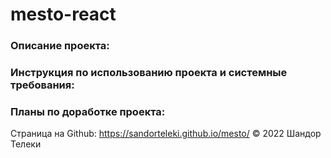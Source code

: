 # mesto-react

### Описание проекта:

### Инструкция по использованию проекта и системные требования:

### Планы по доработке проекта:


Страница на Github: https://sandorteleki.github.io/mesto/
&copy; 2022 Шандор Телеки
